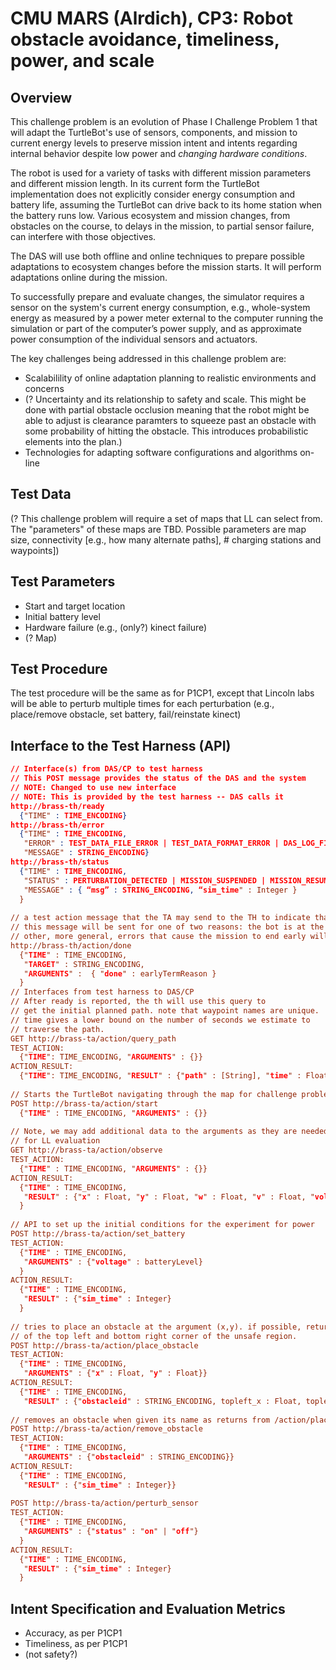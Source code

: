 # CMU MARS (Alrdich), CP3: Robot obstacle avoidance, timeliness, power, and scale

## Overview

This challenge problem is an evolution of Phase I Challenge Problem 1 that will adapt the TurtleBot's use of sensors, components, 
and mission to current energy levels to preserve mission intent and intents regarding internal behavior despite low power and *changing 
hardware conditions*.

The robot is used for a variety of tasks with different mission parameters and different mission length. In its current form the 
TurtleBot implementation does not explicitly consider energy consumption and battery life, assuming the TurtleBot can drive back 
to its home station when the battery runs low. Various ecosystem and mission changes, from obstacles on the course, to delays in 
the mission, to partial sensor failure, can interfere with those objectives.

The DAS will use both offline and online techniques to prepare possible adaptations to ecosystem changes before the mission starts. 
It will perform adaptations online during the mission.

To successfully prepare and evaluate changes, the simulator requires a sensor on the system's current energy consumption, 
e.g., whole-system energy as measured by a power meter external to the computer running the simulation or part of the computer’s 
power supply, and as approximate power consumption of the individual sensors and actuators.

The key challenges being addressed in this challenge problem are:

* Scalabilility of online adaptation planning to realistic environments and concerns
* (? Uncertainty and its relationship to safety and scale. This might be done with partial obstacle occlusion meaning that the robot might be able to adjust is clearance paramters to squeeze past an obstacle with some probability of hitting the obstacle. This introduces probabilistic elements into the plan.)
* Technologies for adapting software configurations and algorithms on-line

## Test Data

(? This challenge problem will require a set of maps that LL can select from. The "parameters" of these maps are TBD. Possible parameters are map size, connectivity [e.g., how many alternate paths], # charging stations and waypoints])

## Test Parameters

* Start and target location
* Initial battery level
* Hardware failure (e.g., (only?) kinect failure)
* (? Map)


## Test Procedure

The test procedure will be the same as for P1CP1, except that Lincoln labs will be able to perturb multiple times for each perturbation (e.g., place/remove obstacle, set battery, fail/reinstate kinect)

## Interface to the Test Harness (API)

```json
// Interface(s) from DAS/CP to test harness
// This POST message provides the status of the DAS and the system
// NOTE: Changed to use new interface
// NOTE: This is provided by the test harness -- DAS calls it
http://brass-th/ready
  {"TIME" : TIME_ENCODING}
http://brass-th/error
  {"TIME" : TIME_ENCODING, 
   "ERROR" : TEST_DATA_FILE_ERROR | TEST_DATA_FORMAT_ERROR | DAS_LOG_FILE_ERROR | DAS_OTHER_ERROR,
   "MESSAGE" : STRING_ENCODING}
http://brass-th/status
  {"TIME" : TIME_ENCODING,
   "STATUS" : PERTURBATION_DETECTED | MISSION_SUSPENDED | MISSION_RESUMED | MISSION_HALTED | MISSION_ABORTED | ADAPTATION_INITIATED | ADAPTATION_COMPLETED | ADAPTATION_STOPPED | TEST_ERROR,
   "MESSAGE" : { “msg” : STRING_ENCODING, “sim_time" : Integer }
  }
 
// a test action message that the TA may send to the TH to indicate that the mission is over before hitting time out.
// this message will be sent for one of two reasons: the bot is at the target location or the battery is about to die.
// other, more general, errors that cause the mission to end early will be reported by posting TEST_ERROR
http://brass-th/action/done
  {"TIME" : TIME_ENCODING,
   "TARGET" : STRING_ENCODING,
   "ARGUMENTS" :  { "done" : earlyTermReason }
  } 
// Interfaces from test harness to DAS/CP
// After ready is reported, the th will use this query to 
// get the initial planned path. note that waypoint names are unique.
// time gives a lower bound on the number of seconds we estimate to 
// traverse the path.
GET http://brass-ta/action/query_path
TEST_ACTION:
  {"TIME": TIME_ENCODING, "ARGUMENTS" : {}}
ACTION_RESULT:
  {"TIME": TIME_ENCODING, "RESULT" : {"path" : [String], "time" : Float}}
  
// Starts the TurtleBot navigating through the map for challenge problem 1
POST http://brass-ta/action/start
  {"TIME" : TIME_ENCODING, "ARGUMENTS" : {}}
 
// Note, we may add additional data to the arguments as they are needed
// for LL evaluation
GET http://brass-ta/action/observe
TEST_ACTION:
  {"TIME" : TIME_ENCODING, "ARGUMENTS" : {}}
ACTION_RESULT:
  {"TIME" : TIME_ENCODING, 
   "RESULT" : {"x" : Float, "y" : Float, "w" : Float, "v" : Float, "voltage" : batteryLevel, "deadline" : Integer, "sim_time" : Integer}
  }
 
// API to set up the initial conditions for the experiment for power
POST http://brass-ta/action/set_battery
TEST_ACTION:
  {"TIME" : TIME_ENCODING,
   "ARGUMENTS" : {"voltage" : batteryLevel}
  }
ACTION_RESULT:
  {"TIME" : TIME_ENCODING,
   "RESULT" : {"sim_time" : Integer}
  }
 
// tries to place an obstacle at the argument (x,y). if possible, returns a unique name for that obstacle and the (x,y)
// of the top left and bottom right corner of the unsafe region. 
POST http://brass-ta/action/place_obstacle
TEST_ACTION:
  {"TIME" : TIME_ENCODING,
   "ARGUMENTS" : {"x" : Float, "y" : Float}}
ACTION_RESULT:
  {"TIME" : TIME_ENCODING,
   "RESULT" : {"obstacleid" : STRING_ENCODING, topleft_x : Float, topleft_y : Float, botright_x : Float, botright_y : Float, "sim_time" : Integer }}
 
// removes an obstacle when given its name as returns from /action/place_obstacle
POST http://brass-ta/action/remove_obstacle
TEST_ACTION:
  {"TIME" : TIME_ENCODING,
   "ARGUMENTS" : {"obstacleid" : STRING_ENCODING}}
ACTION_RESULT:
  {"TIME" : TIME_ENCODING,
   "RESULT" : {"sim_time" : Integer}}
 
POST http://brass-ta/action/perturb_sensor
TEST_ACTION:
  {"TIME" : TIME_ENCODING,
   "ARGUMENTS" : {"status" : "on" | "off"}
  }
ACTION_RESULT:
  {"TIME" : TIME_ENCODING,
   "RESULT" : {"sim_time" : Integer}
  }
```

## Intent Specification and Evaluation Metrics

* Accuracy, as per P1CP1
* Timeliness, as per P1CP1
* (not safety?)
